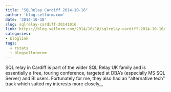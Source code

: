 ```yaml
---
title: "SQLRelay Cardiff 2014-10-16"
author: 'blog.sellorm.com'
date: '2014-10-18'
slug: sqlrelay-cardiff-20141016
link: https://blog.sellorm.com/2014/10/18/sqlrelay-cardiff-2014-10-16/
categories:
- bloglink
tags:
  - rstats
  - blogsellormcom
---
```


SQL relay in Cardiff is part of the wider SQL Relay UK family and is essentially a free, touring conference, targeted at DBA’s (especially MS SQL Server) and BI users. Fortunately for me, they also had an “alternative tech” track which suited my interests more closely[... <i class="fas fa-external-link-alt"></i>](https://blog.sellorm.com/2014/10/18/sqlrelay-cardiff-2014-10-16/)

